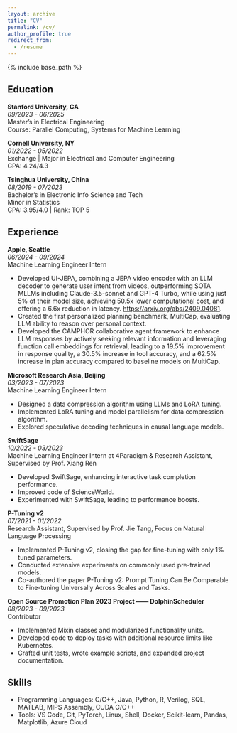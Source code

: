 ```yaml
---
layout: archive
title: "CV"
permalink: /cv/
author_profile: true
redirect_from:
  - /resume
---
```


{% include base_path %}

## Education
**Stanford University, CA**  
*09/2023 - 06/2025*  
Master’s in Electrical Engineering  
Course: Parallel Computing, Systems for Machine Learning

**Cornell University, NY**  
*01/2022 - 05/2022*  
Exchange | Major in Electrical and Computer Engineering  
GPA: 4.24/4.3

**Tsinghua University, China**  
*08/2019 - 07/2023*  
Bachelor’s in Electronic Info Science and Tech  
Minor in Statistics  
GPA: 3.95/4.0 | Rank: TOP 5

## Experience
**Apple, Seattle**  
*06/2024 - 09/2024*  
Machine Learning Engineer Intern
- Developed UI-JEPA, combining a JEPA video encoder with an LLM decoder to generate user intent from videos, outperforming SOTA MLLMs including Claude-3.5-sonnet and GPT-4 Turbo, while using just 5% of their model size, achieving 50.5x lower computational cost, and offering a 6.6x reduction in latency. https://arxiv.org/abs/2409.04081. 
- Created the first personalized planning benchmark, MultiCap, evaluating LLM ability to reason over personal context.
- Developed the CAMPHOR collaborative agent framework to enhance LLM responses by actively seeking relevant information and leveraging function call embeddings for retrieval, leading to a 19.5% improvement in response quality, a 30.5% increase in tool accuracy, and a 62.5% increase in plan accuracy compared to baseline models on MultiCap.


**Microsoft Research Asia, Beijing**  
*03/2023 - 07/2023*  
Machine Learning Engineer Intern
- Designed a data compression algorithm using LLMs and LoRA tuning.
- Implemented LoRA tuning and model parallelism for data compression algorithm.
- Explored speculative decoding techniques in causal language models.

**SwiftSage**  
*10/2022 - 03/2023*  
Machine Learning Engineer Intern at 4Paradigm & Research Assistant, Supervised by Prof. Xiang Ren
- Developed SwiftSage, enhancing interactive task completion performance.
- Improved code of ScienceWorld.
- Experimented with SwiftSage, leading to performance boosts.

**P-Tuning v2**  
*07/2021 - 01/2022*  
Research Assistant, Supervised by Prof. Jie Tang, Focus on Natural Language Processing
- Implemented P-Tuning v2, closing the gap for fine-tuning with only 1% tuned parameters.
- Conducted extensive experiments on commonly used pre-trained models.
- Co-authored the paper P-Tuning v2: Prompt Tuning Can Be Comparable to Fine-tuning Universally Across Scales and Tasks.

**Open Source Promotion Plan 2023 Project —— DolphinScheduler**  
*08/2023 - 09/2023*  
Contributor
- Implemented Mixin classes and modularized functionality units.
- Developed code to deploy tasks with additional resource limits like Kubernetes.
- Crafted unit tests, wrote example scripts, and expanded project documentation.

## Skills
- Programming Languages: C/C++, Java, Python, R, Verilog, SQL, MATLAB, MIPS Assembly, CUDA C/C++
- Tools: VS Code, Git, PyTorch, Linux, Shell, Docker, Scikit-learn, Pandas, Matplotlib, Azure Cloud

